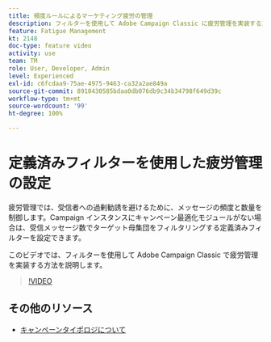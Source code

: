 ```yaml
---
title: 頻度ルールによるマーケティング疲労の管理
description: フィルターを使用して Adobe Campaign Classic に疲労管理を実装する方法を説明します。
feature: Fatigue Management
kt: 2148
doc-type: feature video
activity: use
team: TM
role: User, Developer, Admin
level: Experienced
exl-id: c6fcdaa9-75ae-4975-9463-ca32a2ae849a
source-git-commit: 8910430585bdaa0db076db9c34b34798f649d39c
workflow-type: tm+mt
source-wordcount: '99'
ht-degree: 100%

---
```


# 定義済みフィルターを使用した疲労管理の設定

疲労管理では、受信者への過剰勧誘を避けるために、メッセージの頻度と数量を制御します。Campaign インスタンスにキャンペーン最適化モジュールがない場合は、受信メッセージ数でターゲット母集団をフィルタリングする定義済みフィルターを設定できます。

このビデオでは、フィルターを使用して Adobe Campaign Classic で疲労管理を実装する方法を説明します。

>[!VIDEO](https://video.tv.adobe.com/v/25091?quality=12)

## その他のリソース

* [キャンペーンタイポロジについて](https://experienceleague.adobe.com/docs/campaign-classic/using/orchestrating-campaigns/campaign-optimization/about-campaign-typologies.html?lang=ja)
